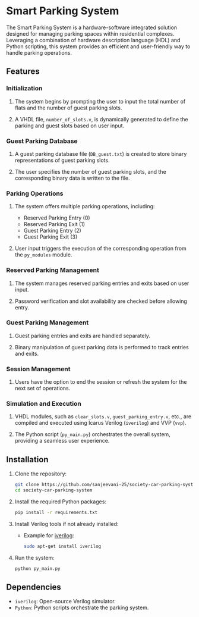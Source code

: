 <!-- # Society Car Parking System

## Overview

This project implements a Society Car Parking System with the following features:

- **Reserved Parking Entry/Exit:** Allows residents to enter or exit the parking area with a flat number and password verification.
- **Guest Parking Entry/Exit:** Manages guest parking slots, allowing entry and exit.

## Prerequisites

Before running the application, make sure you have the following installed:

- [Python](https://www.python.org/downloads/)
- [Verilog](https://en.wikipedia.org/wiki/Verilog) (for hardware description language)

## Installation

1. Clone the repository:

    ```bash
    git clone https://github.com/sanjeevani-25/society-car-parking-system.git
    cd your_repository
    ```

2. Install the required Python packages:

    ```bash
    pip install -r requirements.txt
    ```

3. Install Verilog tools if not already installed:

    - Example for [iverilog](http://iverilog.icarus.com/):

        ```bash
        sudo apt-get install iverilog
        ```

## Usage

1. Run the Streamlit application:

    ```bash
    streamlit run py_main.py
    ```

2. Follow the on-screen instructions to interact with the parking system.

## Verilog Modules

- **`clear_parking_slots` Module:**
  Clears all parking slots in the system.

- **`guest_parking_entry` Module:**
  Manages entry for guest parking, updating the guest database.

- **`guest_parking_exit` Module:**
  Manages exit for guest parking, updating the guest database.

- **`main` Module:**
  Main module integrating password management and slot availability checks.

- **`reserved_parking_entry` Module:**
  Manages entry for reserved parking, updating the reserved parking database.

- **`slot_availability_exit` Module:**
  Checks and updates slot availability for parking lot exits. -->

# Smart Parking System

The Smart Parking System is a hardware-software integrated solution designed for managing parking spaces within residential complexes. Leveraging a combination of hardware description language (HDL) and Python scripting, this system provides an efficient and user-friendly way to handle parking operations.

## Features

### Initialization

1. The system begins by prompting the user to input the total number of flats and the number of guest parking slots.

2. A VHDL file, `number_of_slots.v`, is dynamically generated to define the parking and guest slots based on user input.

### Guest Parking Database

1. A guest parking database file (`DB_guest.txt`) is created to store binary representations of guest parking slots.

2. The user specifies the number of guest parking slots, and the corresponding binary data is written to the file.

### Parking Operations

1. The system offers multiple parking operations, including:
    - Reserved Parking Entry (0)
    - Reserved Parking Exit (1)
    - Guest Parking Entry (2)
    - Guest Parking Exit (3)

2. User input triggers the execution of the corresponding operation from the `py_modules` module.

### Reserved Parking Management

1. The system manages reserved parking entries and exits based on user input.

2. Password verification and slot availability are checked before allowing entry.

### Guest Parking Management

1. Guest parking entries and exits are handled separately.

2. Binary manipulation of guest parking data is performed to track entries and exits.

### Session Management

1. Users have the option to end the session or refresh the system for the next set of operations.

### Simulation and Execution

1. VHDL modules, such as `clear_slots.v`, `guest_parking_entry.v`, etc., are compiled and executed using Icarus Verilog (`iverilog`) and VVP (`vvp`).

2. The Python script (`py_main.py`) orchestrates the overall system, providing a seamless user experience.

## Installation

1. Clone the repository:

    ```bash
    git clone https://github.com/sanjeevani-25/society-car-parking-system.git
    cd society-car-parking-system
    ```

2. Install the required Python packages:

    ```bash
    pip install -r requirements.txt
    ```

3. Install Verilog tools if not already installed:

    - Example for [iverilog](http://iverilog.icarus.com/):

        ```bash
        sudo apt-get install iverilog
        ```

4. Run the system: 
    ```bash
    python py_main.py
    ```

## Dependencies

- `iverilog`: Open-source Verilog simulator.
- `Python`: Python scripts orchestrate the parking system.